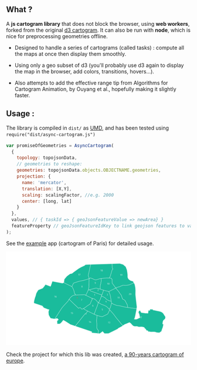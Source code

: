 What ?
-----------

A **js cartogram library** that does not block the browser, using **web workers**, forked from the original [d3 cartogram](http://prag.ma/code/d3-cartogram/). It can also be run with **node**, which is nice for preprocessing geometries offline.

- Designed to handle a series of cartograms (called tasks) : compute all the maps at once then display them smoothly.

- Using only a geo subset of d3 (you'll probably use d3 again to display the map in the browser, add colors, transitions, hovers...).

- Also attempts to add the effective range tip from Algorithms for Cartogram Animation,
by Ouyang et al., hopefully making it slightly faster.

Usage :
--------

The library is compiled in `dist/` as [UMD](https://github.com/umdjs/umd), and has been tested using `require("dist/async-cartogram.js")`

```js
var promiseOfGeometries = AsyncCartogram(
  {
    topology: topojsonData,
    // geometries to reshape:
    geometries: topojsonData.objects.OBJECTNAME.geometries,
    projection: {
      name: 'mercator',
      translation: [X,Y],
      scaling: scalingFactor, //e.g. 2000
      center: [long, lat]
    }
  },
  values, // { taskId => { geoJsonFeatureValue => newArea} }
  featureProperty // geoJsonFeatureIdKey to link geojson features to values
);
```

See the [example](https://github.com/laem/async-cartogram/tree/master/example) app (cartogram of Paris) for detailed usage.


![L'escargot](https://raw.githubusercontent.com/laem/async-cartogram/master/example/capture.png)

Check the project for which this lib was created, [a 90-years cartogram of europe](https://github.com/laem/eurpop).
